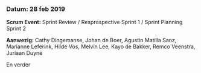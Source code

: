 ### Datum: 28 feb 2019
**Scrum Event:** Sprint Review / Resprospective Sprint 1 / Sprint Planning Sprint 2

**Aanwezig:** Cathy Dingemanse, Johan de Boer, Agustin Matilla Sanz, Marianne Leferink, 
Hilde Vos, Melvin Lee, Kayo de Bakker, Remco Veenstra, Juriaan Duyne

En verder

